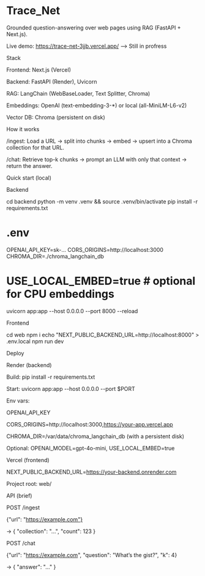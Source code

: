 # Trace_Net

Grounded question-answering over web pages using RAG (FastAPI + Next.js).

Live demo: https://trace-net-3jjb.vercel.app/ --> Still in profress

Stack

Frontend: Next.js (Vercel)

Backend: FastAPI (Render), Uvicorn

RAG: LangChain (WebBaseLoader, Text Splitter, Chroma)

Embeddings: OpenAI (text-embedding-3-*) or local (all-MiniLM-L6-v2)

Vector DB: Chroma (persistent on disk)

How it works

/ingest: Load a URL → split into chunks → embed → upsert into a Chroma collection for that URL.

/chat: Retrieve top-k chunks → prompt an LLM with only that context → return the answer.

Quick start (local)

Backend

cd backend
python -m venv .venv && source .venv/bin/activate
pip install -r requirements.txt
# .env
OPENAI_API_KEY=sk-...
CORS_ORIGINS=http://localhost:3000
CHROMA_DIR=./chroma_langchain_db
# USE_LOCAL_EMBED=true  # optional for CPU embeddings
uvicorn app:app --host 0.0.0.0 --port 8000 --reload


Frontend

cd web
npm i
echo "NEXT_PUBLIC_BACKEND_URL=http://localhost:8000" > .env.local
npm run dev

Deploy

Render (backend)

Build: pip install -r requirements.txt

Start: uvicorn app:app --host 0.0.0.0 --port $PORT

Env vars:

OPENAI_API_KEY

CORS_ORIGINS=http://localhost:3000,https://your-app.vercel.app

CHROMA_DIR=/var/data/chroma_langchain_db (with a persistent disk)

Optional: OPENAI_MODEL=gpt-4o-mini, USE_LOCAL_EMBED=true

Vercel (frontend)

NEXT_PUBLIC_BACKEND_URL=https://your-backend.onrender.com

Project root: web/

API (brief)

POST /ingest

{"url": "https://example.com"}


→ { "collection": "...", "count": 123 }

POST /chat

{"url": "https://example.com", "question": "What’s the gist?", "k": 4}


→ { "answer": "..." }
